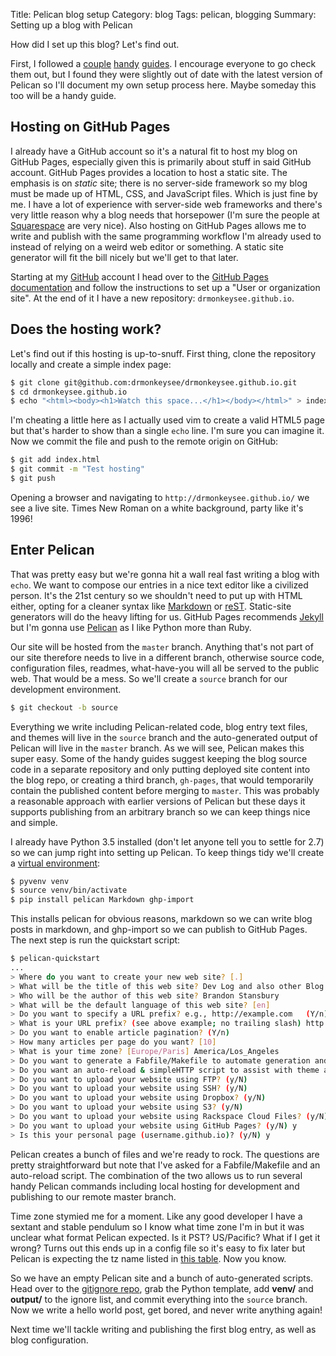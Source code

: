 Title: Pelican blog setup
Category: blog
Tags: pelican, blogging
Summary: Setting up a blog with Pelican

How did I set up this blog? Let's find out.

First, I followed a [couple](http://mathamy.com/migrating-to-github-pages-using-pelican.html) [handy](http://ntanjerome.org/blog/how-to-setup-github-user-page-with-pelican/) [guides](https://fedoramagazine.org/make-github-pages-blog-with-pelican/). I encourage everyone to go check them out, but I found they were slightly out of date with the latest version of Pelican so I'll document my own setup process here. Maybe someday this too will be a handy guide.

## Hosting on GitHub Pages

I already have a GitHub account so it's a natural fit to host my blog on GitHub Pages, especially given this is primarily about stuff in said GitHub account. GitHub Pages provides a location to host a static site. The emphasis is on *static* site; there is no server-side framework so my blog must be made up of HTML, CSS, and JavaScript files. Which is just fine by me. I have a lot of experience with server-side web frameworks and there's very little reason why a blog needs that horsepower (I'm sure the people at [Squarespace](http://www.squarespace.com) are very nice). Also hosting on GitHub Pages allows me to write and publish with the same programming workflow I'm already used to instead of relying on a weird web editor or something. A static site generator will fit the bill nicely but we'll get to that later.

Starting at my [GitHub](https://github.com) account I head over to the [GitHub Pages documentation](https://pages.github.com) and follow the instructions to set up a "User or organization site". At the end of it I have a new repository: `drmonkeysee.github.io`.

## Does the hosting work?

Let's find out if this hosting is up-to-snuff. First thing, clone the repository locally and create a simple index page:

```sh
$ git clone git@github.com:drmonkeysee/drmonkeysee.github.io.git
$ cd drmonkeysee.github.io
$ echo "<html><body><h1>Watch this space...</h1></body></html>" > index.html
```

I'm cheating a little here as I actually used vim to create a valid HTML5 page but that's harder to show than a single `echo` line. I'm sure you can imagine it. Now we commit the file and push to the remote origin on GitHub:

```sh
$ git add index.html
$ git commit -m "Test hosting"
$ git push
```

Opening a browser and navigating to `http://drmonkeysee.github.io/` we see a live site. Times New Roman on a white background, party like it's 1996!

## Enter Pelican

That was pretty easy but we're gonna hit a wall real fast writing a blog with `echo`. We want to compose our entries in a nice text editor like a civilized person. It's the 21st century so we shouldn't need to put up with HTML either, opting for a cleaner syntax like [Markdown](https://daringfireball.net/projects/markdown/) or [reST](http://docutils.sourceforge.net/rst.html). Static-site generators will do the heavy lifting for us. GitHub Pages recommends [Jekyll](http://jekyllrb.com) but I'm gonna use [Pelican](http://docs.getpelican.com/en/3.6.3/) as I like Python more than Ruby.

Our site will be hosted from the `master` branch. Anything that's not part of our site therefore needs to live in a different branch, otherwise source code, configuration files, readmes, what-have-you will all be served to the public web. That would be a mess. So we'll create a `source` branch for our development environment.

```sh
$ git checkout -b source
```

Everything we write including Pelican-related code, blog entry text files, and themes will live in the `source` branch and the auto-generated output of Pelican will live in the `master` branch. As we will see, Pelican makes this super easy. Some of the handy guides suggest keeping the blog source code in a separate repository and only putting deployed site content into the blog repo, or creating a third branch, `gh-pages`, that would temporarily contain the published content before merging to `master`. This was probably a reasonable approach with earlier versions of Pelican but these days it supports publishing from an arbitrary branch so we can keep things nice and simple.

I already have Python 3.5 installed (don't let anyone tell you to settle for 2.7) so we can jump right into setting up Pelican. To keep things tidy we'll create a [virtual environment](http://docs.python-guide.org/en/latest/dev/virtualenvs/):

```sh
$ pyvenv venv
$ source venv/bin/activate
$ pip install pelican Markdown ghp-import
```

This installs pelican for obvious reasons, markdown so we can write blog posts in markdown, and ghp-import so we can publish to GitHub Pages. The next step is run the quickstart script:

```sh
$ pelican-quickstart
...
> Where do you want to create your new web site? [.] 
> What will be the title of this web site? Dev Log and also other Blog Stuff too
> Who will be the author of this web site? Brandon Stansbury
> What will be the default language of this web site? [en] 
> Do you want to specify a URL prefix? e.g., http://example.com   (Y/n) 
> What is your URL prefix? (see above example; no trailing slash) http://drmonkeysee.github.io       
> Do you want to enable article pagination? (Y/n)  
> How many articles per page do you want? [10] 
> What is your time zone? [Europe/Paris] America/Los_Angeles
> Do you want to generate a Fabfile/Makefile to automate generation and publishing? (Y/n) 
> Do you want an auto-reload & simpleHTTP script to assist with theme and site development? (Y/n) 
> Do you want to upload your website using FTP? (y/N) 
> Do you want to upload your website using SSH? (y/N) 
> Do you want to upload your website using Dropbox? (y/N) 
> Do you want to upload your website using S3? (y/N) 
> Do you want to upload your website using Rackspace Cloud Files? (y/N) 
> Do you want to upload your website using GitHub Pages? (y/N) y
> Is this your personal page (username.github.io)? (y/N) y
```

Pelican creates a bunch of files and we're ready to rock. The questions are pretty straightforward but note that I've asked for a Fabfile/Makefile and an auto-reload script. The combination of the two allows us to run several handy Pelican commands including local hosting for development and publishing to our remote master branch.

Time zone stymied me for a moment. Like any good developer I have a sextant and stable pendulum so I know what time zone I'm in but it was unclear what format Pelican expected. Is it PST? US/Pacific? What if I get it wrong? Turns out this ends up in a config file so it's easy to fix later but Pelican is expecting the tz  name listed in [this table](https://en.wikipedia.org/wiki/List_of_tz_database_time_zones). Now you know.


So we have an empty Pelican site and a bunch of auto-generated scripts. Head over to the [gitignore repo](https://github.com/github/gitignore), grab the Python template, add **venv/** and **output/** to the ignore list, and commit everything into the `source` branch. Now we write a hello world post, get bored, and never write anything again!

Next time we'll tackle writing and publishing the first blog entry, as well as blog configuration.
